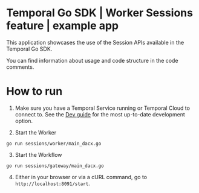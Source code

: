 # Temporal Go SDK | Worker Sessions feature | example app

This application showcases the use of the Session APIs available in the Temporal Go SDK.

You can find information about usage and code structure in the code comments.

# How to run

1. Make sure you have a Temporal Service running or Temporal Cloud to connect to.
See the [Dev guide](https://docs.temporal.io/application-development/foundations#run-a-development-cluster) for the most up-to-date development option.

2. Start the Worker

```
go run sessions/worker/main_dacx.go
```

3. Start the Workflow

```
go run sessions/gateway/main_dacx.go
```

4. Either in your browser or via a cURL command, go to `http://localhost:8091/start`.
